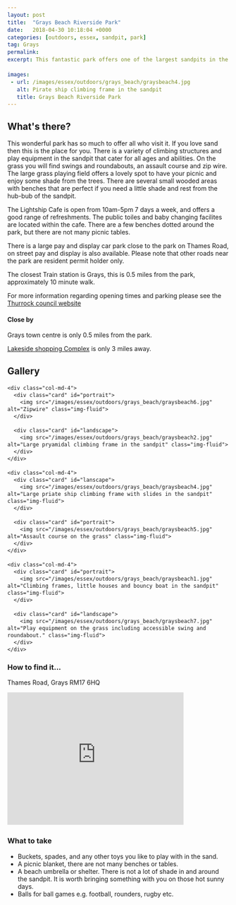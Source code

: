 ```yaml
---
layout: post
title:  "Grays Beach Riverside Park"
date:   2018-04-30 10:18:04 +0000
categories: [outdoors, essex, sandpit, park]
tag: Grays
permalink: 
excerpt: This fantastic park offers one of the largest sandpits in the South East.  There is a lovely green space for picnics and ball games, climbing frames, cafe and toilets. 

images: 
 - url: /images/essex/outdoors/grays_beach/graysbeach4.jpg
   alt: Pirate ship climbing frame in the sandpit
   title: Grays Beach Riverside Park
---
```


## What's there?

This wonderful park has so much to offer all who visit it.  If you love sand then this is the place for you. There is a variety of climbing structures and play equipment in the sandpit that cater for all ages and abilities.  On the grass you will find swings and roundabouts, an assault course and zip wire.  The large grass playing field offers a lovely spot to have your picnic and enjoy some shade from the trees.  There are several small wooded areas with benches that are perfect if you need a little shade and rest from the hub-bub of the sandpit.

The Lightship Cafe is open from 10am-5pm 7 days a week, and offers a good range of refreshments. The public toiles and baby changing facilites are located within the cafe.  There are a few benches dotted around the park, but there are not many picnic tables.

There is a large pay and display car park close to the park on Thames Road, on street pay and display is also available.  Please note that other roads near the park are resident permit holder only.

The closest Train station is Grays, this is 0.5 miles from the park, approximately 10 minute walk.

For more information regarding opening times and parking please see the [Thurrock council website](https://www.thurrock.gov.uk/grays-beach-riverside-park/overview)

#### Close by

Grays town centre is only 0.5 miles from the park.

[Lakeside shopping Complex](https://intu.co.uk/lakeside) is only 3 miles away.


## Gallery

<div class="container">

  <div class="row">

    <div class="col-md-4">
      <div class="card" id="portrait">
        <img src="/images/essex/outdoors/grays_beach/graysbeach6.jpg" alt="Zipwire" class="img-fluid">
      </div>

      <div class="card" id="landscape">
        <img src="/images/essex/outdoors/grays_beach/graysbeach2.jpg" alt="Large pryamidal climbing frame in the sandpit" class="img-fluid">
      </div>  
    </div>

    <div class="col-md-4">
      <div class="card" id="lanscape">
        <img src="/images/essex/outdoors/grays_beach/graysbeach4.jpg" alt="Large priate ship climbing frame with slides in the sandpit" class="img-fluid">
      </div>

      <div class="card" id="portrait">
        <img src="/images/essex/outdoors/grays_beach/graysbeach5.jpg" alt="Assault course on the grass" class="img-fluid">
      </div>
    </div>

    <div class="col-md-4">
      <div class="card" id="portrait">
        <img src="/images/essex/outdoors/grays_beach/graysbeach1.jpg" alt="Climbing frames, little houses and bouncy boat in the sandpit" class="img-fluid">
      </div>

      <div class="card" id="landscape">
        <img src="/images/essex/outdoors/grays_beach/graysbeach7.jpg" alt="Play equipment on the grass including accessible swing and roundabout." class="img-fluid">
      </div>
    </div>

  </div>      
</div>


### How to find it...

Thames Road, Grays RM17 6HQ

<iframe src="https://www.google.com/maps/embed?pb=!1m18!1m12!1m3!1d9941.141387159747!2d0.31856563295796325!3d51.471276421264655!2m3!1f0!2f0!3f0!3m2!1i1024!2i768!4f13.1!3m3!1m2!1s0x47d8b6fe246dab61%3A0xa90cbb437ecf90fc!2sGrays+Beach+Riverside+Park!5e0!3m2!1sen!2suk!4v1525249178288" width="400" height="300" frameborder="0" style="border:0" allowfullscreen></iframe>

### What to take
* Buckets, spades, and any other toys you like to play with in the sand.
* A picnic blanket, there are not many benches or tables.
* A beach umbrella or shelter.  There is not a lot of shade in and around the sandpit. It is worth bringing something with you on those hot sunny days.
* Balls for ball games e.g. football, rounders, rugby etc.


